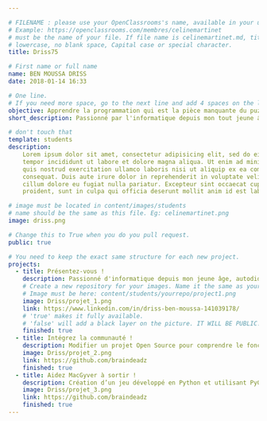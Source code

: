 ```yaml
---

# FILENAME : please use your OpenClassrooms's name, available in your url.
# Example: https://openclassrooms.com/membres/celinemartinet
# must be the name of your file. If file name is celinemartinet.md, title is celinemartinet.
# lowercase, no blank space, Capital case or special character.
title: Driss75

# First name or full name
name: BEN MOUSSA DRISS
date: 2018-01-14 16:33

# One line.
# If you need more space, go to the next line and add 4 spaces on the left, as in 'description'.
objective: Apprendre la programmation qui est la pièce manquante du puzzle dans ma carrière informatique à ce jour.
short_description: Passionné par l'informatique depuis mon tout jeune âge, toujours soif de connaissances.

# don't touch that
template: students
description:
    Lorem ipsum dolor sit amet, consectetur adipisicing elit, sed do eiusmod
    tempor incididunt ut labore et dolore magna aliqua. Ut enim ad minim veniam,
    quis nostrud exercitation ullamco laboris nisi ut aliquip ex ea commodo
    consequat. Duis aute irure dolor in reprehenderit in voluptate velit esse
    cillum dolore eu fugiat nulla pariatur. Excepteur sint occaecat cupidatat non
    proident, sunt in culpa qui officia deserunt mollit anim id est laborum.

# image must be located in content/images/students
# name should be the same as this file. Eg: celinemartinet.png
image: driss.png

# Change this to True when you do you pull request.
public: true

# You need to keep the exact same structure for each new project.
projects:
  - title: Présentez-vous !
    description: Passionné d'informatique depuis mon jeune âge, autodidacte, aujourd'hui je me spécialise. 
    # Create a new repository for your images. Name it the same as your nickname and profile picture.
    # Image must be here: content/students/yourrepo/project1.png
    image: Driss/projet_1.png
    link: https://www.linkedin.com/in/driss-ben-moussa-141039178/
    # 'true' makes it fully available.
    # 'false' will add a black layer on the picture. IT WILL BE PUBLIC!
    finished: true
  - title: Intégrez la communauté !
    description: Modifier un projet Open Source pour comprendre le fonctionnement de Git, de Github et des pull requests. 
    image: Driss/projet_2.png
    link: https://github.com/braindeadz
    finished: true
  - title: Aidez MacGyver à sortir !
    description: Création d’un jeu développé en Python et utilisant PyGame.
    image: Driss/projet_3.png
    link: https://github.com/braindeadz
    finished: true
---
```

